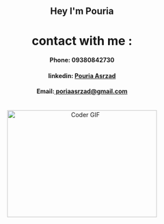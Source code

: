 <div align="center">
<h2 >Hey I'm Pouria</h2>

<h1>contact with me :</h1>
<h4>Phone:  09380842730</h4>
<h4>linkedin:  <a href="https://www.linkedin.com/in/pouria-asrzad-70a679253/"> Pouria Asrzad</a></h4>
<h4> Email:<a href="mailto:poriaasrzad@gmail.com"> poriaasrzad@gmail.com</a></h4> <br/>

<img alt="Coder GIF" height=250 width=350 src="https://raw.githubusercontent.com/TheDudeThatCode/TheDudeThatCode/master/Assets/Developer.gif" />
</div>
